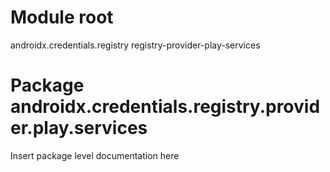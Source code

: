 # Module root

androidx.credentials.registry registry-provider-play-services

# Package androidx.credentials.registry.provider.play.services

Insert package level documentation here
